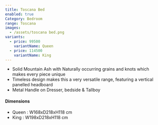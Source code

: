 ```yaml
---
title: Toscana Bed
enabled: true
Category: Bedroom
range: Toscana
images:
  - /assets/toscana bed.png
variants:
  - price: 99500
    variantName: Queen
  - price: 114500
    variantName: King
---
```


* Solid Mountain Ash with Naturally occurring grains and knots which makes every piece unique
* Timeless design makes this a very versatile range, featuring a vertical panelled headboard
* Metal Handle on Dresser, bedside & Tallboy

#### Dimensions

* Queen : W168xD218xH118 cm
* King : W198xD218xH118 cm
